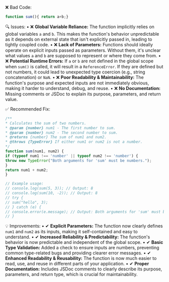 ❌ Bad Code:
```javascript
function sum(){ return a+b;}
```

🔍 Issues:
• ❌ **Global Variable Reliance:** The function implicitly relies on global variables `a` and `b`. This makes the
function's behavior unpredictable as it depends on external state that isn't explicitly passed in, leading to tightly
coupled code.
• ❌ **Lack of Parameters:** Functions should ideally operate on explicit inputs passed as parameters. Without them, it's
unclear what values `a` and `b` are supposed to represent or where they come from.
• ❌ **Potential Runtime Errors:** If `a` or `b` are not defined in the global scope when `sum()` is called, it will
result in a `ReferenceError`. If they are defined but not numbers, it could lead to unexpected type coercion (e.g.,
string concatenation) or `NaN`.
• ❌ **Poor Readability & Maintainability:** The function's purpose and expected inputs are not immediately obvious,
making it harder to understand, debug, and reuse.
• ❌ **No Documentation:** Missing comments or JSDoc to explain its purpose, parameters, and return value.

✅ Recommended Fix:
```javascript
/**
* Calculates the sum of two numbers.
* @param {number} num1 - The first number to sum.
* @param {number} num2 - The second number to sum.
* @returns {number} The sum of num1 and num2.
* @throws {TypeError} If either num1 or num2 is not a number.
*/
function sum(num1, num2) {
if (typeof num1 !== 'number' || typeof num2 !== 'number') {
throw new TypeError("Both arguments for 'sum' must be numbers.");
}
return num1 + num2;
}

// Example usage:
// console.log(sum(5, 3)); // Output: 8
// console.log(sum(10, -2)); // Output: 8
// try {
// sum("hello", 3);
// } catch (e) {
// console.error(e.message); // Output: Both arguments for 'sum' must be numbers.
// }
```

💡 Improvements:
• ✔ **Explicit Parameters:** The function now clearly defines `num1` and `num2` as its inputs, making it self-contained
and easy to understand.
• ✔ **Increased Reliability & Predictability:** The function's behavior is now predictable and independent of the global
scope.
• ✔ **Basic Type Validation:** Added a check to ensure inputs are numbers, preventing common type-related bugs and
providing clearer error messages.
• ✔ **Enhanced Readability & Reusability:** The function is now much easier to read, use, and reuse in different parts
of your application.
• ✔ **Proper Documentation:** Includes JSDoc comments to clearly describe its purpose, parameters, and return type,
which is crucial for maintainability.
